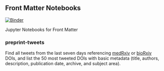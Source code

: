 ## Front Matter Notebooks

[![Binder](https://mybinder.org/badge_logo.svg)](https://mybinder.org/v2/gh/front-matter/notebooks/main)

Jupyter Notebooks for Front Matter

### preprint-tweets

Find all tweets from the last seven days referencing [medRxiv](https://www.medrxiv.org/) or [bioRxiv](https://www.biorxiv.org/) DOIs, and list the 50 most tweeted DOIs with basic metadata (title, authors, description, publication date, archive, and subject area).
